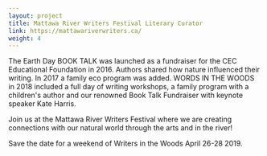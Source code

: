 ```yaml
---
layout: project
title: Mattawa River Writers Festival Literary Curator
link: https://mattawariverwriters.ca/
weight: 4
---
```

The Earth Day BOOK TALK was launched as a fundraiser for the CEC Educational Foundation in 2016. Authors shared how nature influenced their writing. In 2017 a family eco program was added. WORDS IN THE WOODS in 2018 included a full day of writing workshops, a family program with a children's author and our renowned Book Talk Fundraiser with keynote speaker Kate Harris.

Join us at the Mattawa River Writers Festival where we are creating connections with our natural world through the arts and in the river! 

Save the date for a weekend of Writers in the Woods April 26-28 2019.
